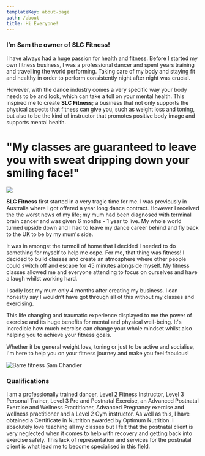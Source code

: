 ```yaml
---
templateKey: about-page
path: /about
title: Hi Everyone!
---
```

### I’m **Sam** the owner of **SLC Fitness**!

I have always had a huge passion for health and fitness. Before I started my own fitness business, I was a professional dancer and spent years training and travelling the world performing. Taking care of my body and staying fit and healthy in order to perform consistently night after night was crucial.

However, with the dance industry comes a very specific way your body needs to be and look, which can take a toll on your mental health. This inspired me to create **SLC Fitness**; a business that not only supports the physical aspects that fitness can give you, such as weight loss and toning, but also to be the kind of instructor that promotes positive body image and supports mental health. 

# "My classes are guaranteed to leave you with sweat dripping down your smiling face!"

![](/img/sam-2.jpg)

**SLC Fitness** first started in a very tragic time for me. I was previously in Australia where I got offered a year long dance contract. However I received the the worst news of my life; my mum had been diagnosed with terminal brain cancer and was given 6 months - 1 year to live. My whole world turned upside down and I had to leave my dance career behind and fly back to the UK to be by my mum's side.

It was in amongst the turmoil of home that I decided I needed to do something for myself to help me cope. For me, that thing was fitness! I decided to build classes and create an atmosphere where other people could switch off and escape for 45 minutes alongside myself. My fitness classes allowed me and everyone attending to focus on ourselves and have a laugh whilst working hard.

I sadly lost my mum only 4 months after creating my business. I can honestly say I wouldn’t have got through all of this without my classes and exercising.

This life changing and traumatic experience displayed to me the power of exercise and its huge benefits for mental and physical well-being. It's incredible how much exercise can change your whole mindset whilst also helping you to achieve your fitness goals.

Whether it be general weight loss, toning or just to be active and socialise, I'm here to help you on your fitness journey and make you feel fabulous!

![Barre fitness Sam Chandler](/img/sam.jpg "Sam chandler - Barre fitness")

### Qualifications

I am a professionally trained dancer, Level 2 Fitness Instructor, Level 3 Personal Trainer, Level 3 Pre and Postnatal Exercise, an Advanced Postnatal Exercise and Wellness Practitioner, Advanced Pregnancy exercise and wellness practitioner and a Level 2 Gym instructor. As well as this, I have obtained a Certificate in Nutrition awarded by Optimum Nutrition. I absolutely love teaching all my classes but I felt that the postnatal client is very neglected when it comes to help with recovery and getting back into exercise safely. This lack of representation and services for the postnatal client is what lead me to become specialised in this field.